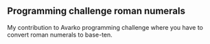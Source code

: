 ## Programming challenge roman numerals

My contribution to Avarko programming challenge where you have to convert roman numerals to base-ten.
